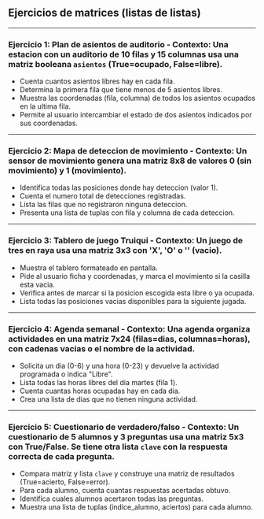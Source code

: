 ## Ejercicios de matrices (listas de listas)

---

### Ejercicio 1: Plan de asientos de auditorio - Contexto: Una estacion con un auditorio de 10 filas y 15 columnas usa una matriz booleana `asientos` (True=ocupado, False=libre).  
- Cuenta cuantos asientos libres hay en cada fila.  
- Determina la primera fila que tiene menos de 5 asientos libres.  
- Muestra las coordenadas (fila, columna) de todos los asientos ocupados en la ultima fila.  
- Permite al usuario intercambiar el estado de dos asientos indicados por sus coordenadas.  

---

### Ejercicio 2: Mapa de deteccion de movimiento - Contexto: Un sensor de movimiento genera una matriz 8x8 de valores 0 (sin movimiento) y 1 (movimiento).  
- Identifica todas las posiciones donde hay deteccion (valor 1).  
- Cuenta el numero total de detecciones registradas.  
- Lista las filas que no registraron ninguna deteccion.  
- Presenta una lista de tuplas con fila y columna de cada deteccion.  

---

### Ejercicio 3: Tablero de juego Truiqui - Contexto: Un juego de tres en raya usa una matriz 3x3 con 'X', 'O' o '' (vacio).  
- Muestra el tablero formateado en pantalla.  
- Pide al usuario ficha y coordenadas, y marca el movimiento si la casilla esta vacia.  
- Verifica antes de marcar si la posicion escogida esta libre o ya ocupada.  
- Lista todas las posiciones vacias disponibles para la siguiente jugada.  

---

### Ejercicio 4: Agenda semanal - Contexto: Una agenda organiza actividades en una matriz 7x24 (filas=dias, columnas=horas), con cadenas vacias o el nombre de la actividad.  
- Solicita un dia (0-6) y una hora (0-23) y devuelve la actividad programada o indica "Libre".  
- Lista todas las horas libres del dia martes (fila 1).  
- Cuenta cuantas horas ocupadas hay en cada dia.  
- Crea una lista de dias que no tienen ninguna actividad.  

---

### Ejercicio 5: Cuestionario de verdadero/falso - Contexto: Un cuestionario de 5 alumnos y 3 preguntas usa una matriz 5x3 con True/False. Se tiene otra lista `clave` con la respuesta correcta de cada pregunta.  
- Compara matriz y lista `clave` y construye una matriz de resultados (True=acierto, False=error).  
- Para cada alumno, cuenta cuantas respuestas acertadas obtuvo.  
- Identifica cuales alumnos acertaron todas las preguntas.  
- Muestra una lista de tuplas (indice_alumno, aciertos) para cada alumno.  
